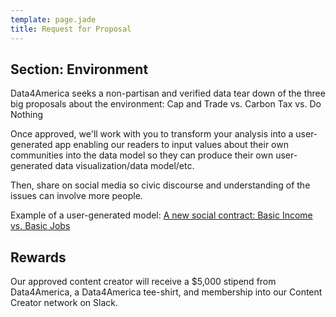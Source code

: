 ```yaml
---
template: page.jade
title: Request for Proposal
---
```


## Section: Environment
Data4America seeks a non-partisan and verified data tear down of the three big proposals about the environment: Cap and Trade vs. Carbon Tax vs. Do Nothing

Once approved, we'll work with you to transform your analysis into a user-generated app enabling our readers to input values about their own communities into the data model so they can produce their own user-generated data visualization/data model/etc. 

Then, share on social media so civic discourse and understanding of the issues can involve more people.

Example of a user-generated model: <a href="/basic-income-basic-job/" target="_blank">A new social contract: Basic Income vs. Basic Jobs</a>

## Rewards
Our approved content creator will receive a $5,000 stipend from Data4America, a Data4America tee-shirt, and membership into our Content Creator network on Slack.  
